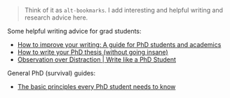 > Think of it as `alt-bookmarks`. I add interesting and helpful writing and research advice here.

Some helpful writing advice for grad students:
- [How to improve your writing: A guide for PhD students and academics](https://www.youtube.com/watch?v=StUQbTiYmB8)
- [How to write your PhD thesis (without going insane)](https://www.youtube.com/watch?v=pM6orL-bGDc)
- [Observation over Distraction | Write like a PhD Student](https://www.youtube.com/watch?v=zLTHmUmpDKQ)

General PhD (survival) guides:
- [The basic principles every PhD student needs to know](https://youtu.be/VrMwAOtB9S4)
